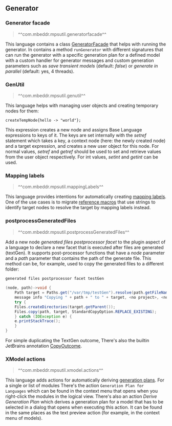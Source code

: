 ## Generator

### Generator facade

> ^^com.mbeddr.mpsutil.generatorfacade^^

This language contains a class [GeneratorFacade](http://127.0.0.1:63320/node?ref=r%3A00bd75cf-1225-4ef5-9a7e-390aed8718dd%28com.mbeddr.mpsutil.generatorfacade.runtime%29%2F5915735921188775088) that helps with running the generator. In contains a method
`runGenerator` with different signatures that can run the generator with a specific generation plan for a defined model
with a custom handler for generator messages and custom generation parameters such as *save transient models* (default: *false*) or
*generate in parallel* (default: yes, 4 threads).

### GenUtil

> ^^com.mbeddr.mpsutil.genutil^^

This language helps with managing user objects and creating temporary nodes for them:

```
createTempNode{hello -> "world"};
```

This expression creates a new node and assigns Base Language expressions to keys of it. The keys are set internally with
the *setref* statement which takes a key, a context node (here: the newly created node) and a target expression, and creates
a new user object for this node. For normal values, *setref* and *getref* should be used to set and retrieve
values from the user object respectively. For int values, *setint* and *getint* can be used.

### Mapping labels

> ^^com.mbeddr.mpsutil.mappingLabels^^

This language provides intentions for automatically creating [mapping labels](https://www.jetbrains.com/help/mps/generator-language.html#mappinglabel). One of the use cases is to migrate [reference macros](https://www.jetbrains.com/help/mps/generator-language.html#macro) that use strings to identify target nodes to resolve the target by mapping labels instead.

### postprocessGeneratedFiles

> ^^com.mbeddr.mpsutil.postprocessGeneratedFiles^^

Add a new node *generated files postprocessor facet* to the plugin aspect of a language to declare a new facet that
is executed after files are generated (textGen). It supports post-processor functions that have a *node* parameter and
a *path* parameter that contains the path of the generate file. This method can be, for example, used to copy the generated
files to a different folder:

```java
generated files postprocessor facet testGen
 
(node, path)->void {
    Path target = Paths.get("/var/tmp/testGen").resolve(path.getFileName());
    message info "Copying " + path + " to " + target, <no project>, <no throwable>;
    try {
    Files.createDirectories(target.getParent());
    Files.copy(path, target, StandardCopyOption.REPLACE_EXISTING);
    } catch (IOException e) {
    e.printStackTrace();
    }
}
```

For simple duplicating the TextGen outcome, There's also the builtin JetBrains annotation [CopyOutcome](http://127.0.0.1:63320/node?ref=r%3A4d7d5410-8d5a-45f2-a2f2-a6b7b42a377e%28jetbrains.mps.lang.makeup.structure%29%2F1223283106984741523).

### XModel actions

> ^^com.mbeddr.mpsutil.xmodel.actions^^

This language adds actions for automatically deriving [generation plans](https://www.jetbrains.com/help/mps/generation-plan.html).
For a single or list of modules There's the action `Generation Plan for Languages` which can be found in the context menu that
opens when you right-click the modules in the logical view. There's also an action *Derive Generation Plan* which derives
a generation plan for a model that has to be selected in a dialog that opens when executing this action. It can be found
in the same places as the text preview action (for example, in the context menu of models).

